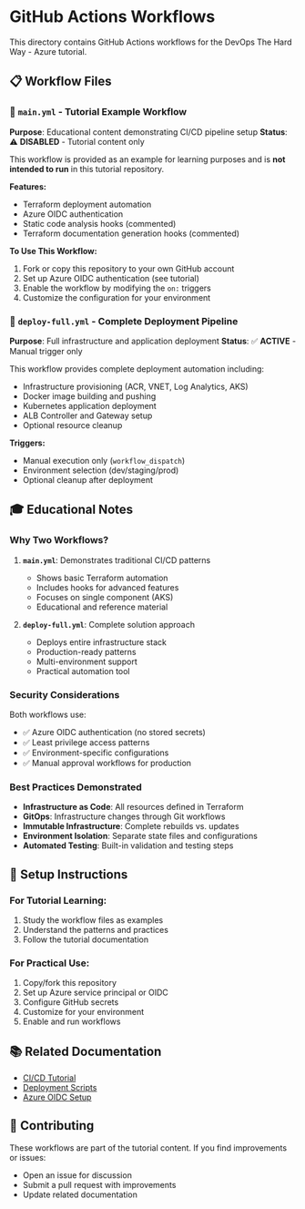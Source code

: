 # GitHub Actions Workflows

This directory contains GitHub Actions workflows for the DevOps The Hard Way - Azure tutorial.

## 📋 Workflow Files

### 🔧 `main.yml` - Tutorial Example Workflow
**Purpose**: Educational content demonstrating CI/CD pipeline setup
**Status**: ⚠️ **DISABLED** - Tutorial content only

This workflow is provided as an example for learning purposes and is **not intended to run** in this tutorial repository.

**Features:**
- Terraform deployment automation
- Azure OIDC authentication
- Static code analysis hooks (commented)
- Terraform documentation generation hooks (commented)

**To Use This Workflow:**
1. Fork or copy this repository to your own GitHub account
2. Set up Azure OIDC authentication (see tutorial)
3. Enable the workflow by modifying the `on:` triggers
4. Customize the configuration for your environment

### 🚀 `deploy-full.yml` - Complete Deployment Pipeline
**Purpose**: Full infrastructure and application deployment
**Status**: ✅ **ACTIVE** - Manual trigger only

This workflow provides complete deployment automation including:
- Infrastructure provisioning (ACR, VNET, Log Analytics, AKS)
- Docker image building and pushing
- Kubernetes application deployment
- ALB Controller and Gateway setup
- Optional resource cleanup

**Triggers:**
- Manual execution only (`workflow_dispatch`)
- Environment selection (dev/staging/prod)
- Optional cleanup after deployment

## 🎓 Educational Notes

### Why Two Workflows?

1. **`main.yml`**: Demonstrates traditional CI/CD patterns
   - Shows basic Terraform automation
   - Includes hooks for advanced features
   - Focuses on single component (AKS)
   - Educational and reference material

2. **`deploy-full.yml`**: Complete solution approach
   - Deploys entire infrastructure stack
   - Production-ready patterns
   - Multi-environment support
   - Practical automation tool

### Security Considerations

Both workflows use:
- ✅ Azure OIDC authentication (no stored secrets)
- ✅ Least privilege access patterns
- ✅ Environment-specific configurations
- ✅ Manual approval workflows for production

### Best Practices Demonstrated

- **Infrastructure as Code**: All resources defined in Terraform
- **GitOps**: Infrastructure changes through Git workflows
- **Immutable Infrastructure**: Complete rebuilds vs. updates
- **Environment Isolation**: Separate state files and configurations
- **Automated Testing**: Built-in validation and testing steps

## 🔧 Setup Instructions

### For Tutorial Learning:
1. Study the workflow files as examples
2. Understand the patterns and practices
3. Follow the tutorial documentation

### For Practical Use:
1. Copy/fork this repository
2. Set up Azure service principal or OIDC
3. Configure GitHub secrets
4. Customize for your environment
5. Enable and run workflows

## 📚 Related Documentation

- [CI/CD Tutorial](../2-Terraform-AZURE-Services-Creation/5-Run-CICD-For-AKS-Cluster.md)
- [Deployment Scripts](../scripts/README.md)
- [Azure OIDC Setup](../2-Terraform-AZURE-Services-Creation/scripts/5-create-github-oidc.sh)

## 🤝 Contributing

These workflows are part of the tutorial content. If you find improvements or issues:
- Open an issue for discussion
- Submit a pull request with improvements
- Update related documentation

